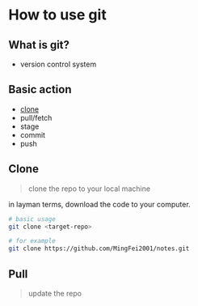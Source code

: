 # How to use git

## What is git?
+ version control system

## Basic action
+ [clone](#clone)
+ pull/fetch
+ stage
+ commit
+ push

## Clone
> clone the repo to your local machine

in layman terms, download the code to your computer.

```bash
# basic usage
git clone <target-repo>

# for example
git clone https://github.com/MingFei2001/notes.git
```

## Pull
> update the repo

